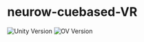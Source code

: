 # neurow-cuebased-VR
 
![Unity Version](https://img.shields.io/badge/Unity-2018.4.3f1-orange.svg)
![OV Version](https://img.shields.io/badge/OpenVibe-3.0-blue.svg)
